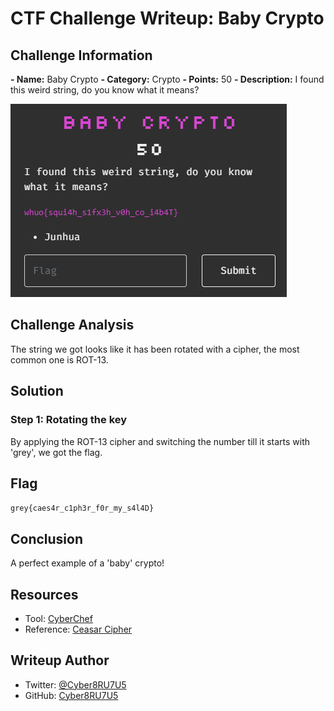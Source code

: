 # CTF Challenge Writeup: Baby Crypto

## Challenge Information

**- Name:** Baby Crypto
**- Category:** Crypto
**- Points:** 50
**- Description:** I found this weird string, do you know what it means?

![BabyCrypto-1.png](img/BabyCrypto-1.png)

## Challenge Analysis

The string we got looks like it has been rotated with a cipher, the most common one is ROT-13.

## Solution

### Step 1: Rotating the key

By applying the ROT-13 cipher and switching the number till it starts with 'grey', we got the flag.

## Flag

`grey{caes4r_c1ph3r_f0r_my_s4l4D}`

## Conclusion

A perfect example of a 'baby' crypto!

## Resources

- Tool: [CyberChef](https://gchq.github.io/CyberChef/)
- Reference: [Ceasar Cipher](https://en.wikipedia.org/wiki/Caesar_cipher)

## Writeup Author

- Twitter: [@Cyber8RU7U5](https://twitter.com/Cyber8RU7U5)
- GitHub: [Cyber8RU7U5](https://github.com/Cyber8RU7U5)

